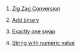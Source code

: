 1. [Zig Zag Conversion](https://leetcode.com/problems/zigzag-conversion/submissions/)

2. [Add binary](https://leetcode.com/problems/add-binary/)

3. [Exactly one swap](https://practice.geeksforgeeks.org/problems/2ac2f925b836b0625d848a0539ffd3d2d2995f92/1#)

4. [String with numeric value](https://leetcode.com/problems/smallest-string-with-a-given-numeric-value/submissions/)
